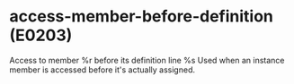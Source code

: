 # access-member-before-definition (E0203)

Access to member %r before its definition line %s Used when an instance
member is accessed before it's actually assigned.
